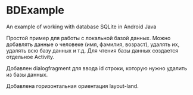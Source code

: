 # BDExample
 An example of working with database SQLite in Android Java

Простой пример для работы с локальной базой данных. Можно добавлять данные о человеке (имя, фамилия, возраст), 
удалять их, удалять всю базу данных и т.д. Для чтения базы данных создается отдельное Activity.

Добавлен dialogfragment для ввода id строки, которую нужно удалить из базы данных.

Добавлена горизонтальная ориентация layout-land.
